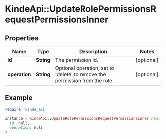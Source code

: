 # KindeApi::UpdateRolePermissionsRequestPermissionsInner

## Properties

| Name | Type | Description | Notes |
| ---- | ---- | ----------- | ----- |
| **id** | **String** | The permission id. | [optional] |
| **operation** | **String** | Optional operation, set to &#39;delete&#39; to remove the permission from the role. | [optional] |

## Example

```ruby
require 'kinde_api'

instance = KindeApi::UpdateRolePermissionsRequestPermissionsInner.new(
  id: null,
  operation: null
)
```

